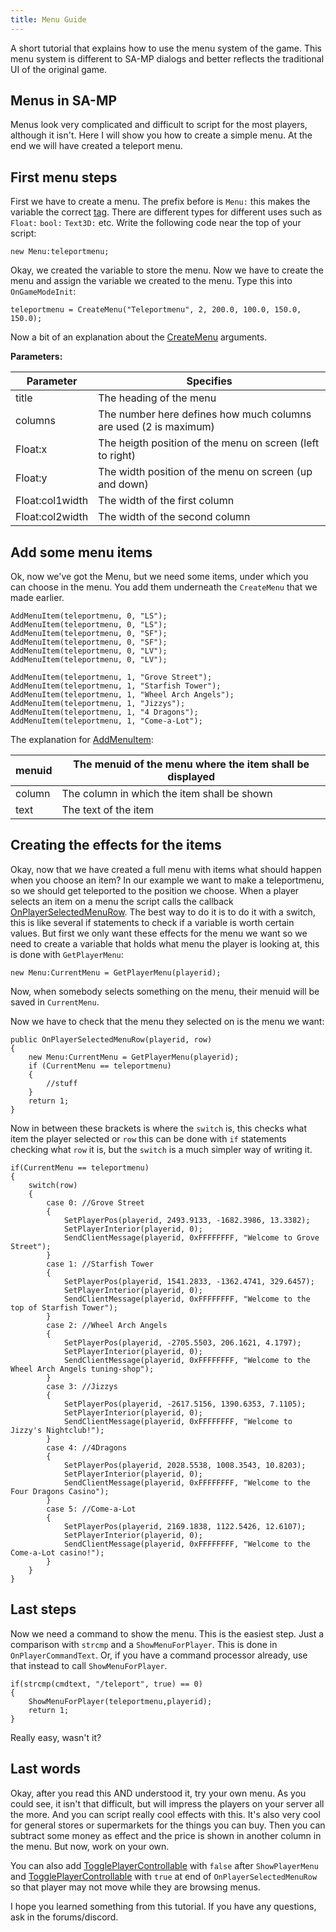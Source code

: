 ```yaml
---
title: Menu Guide
---
```


A short tutorial that explains how to use the menu system of the game. This menu system is different to SA-MP dialogs and better reflects the traditional UI of the original game.

## Menus in SA-MP

Menus look very complicated and difficult to script for the most players, although it isn't. Here I will show you how to create a simple menu. At the end we will have created a teleport menu.

## First menu steps

First we have to create a menu. The prefix before is `Menu:` this makes the variable the correct [tag](../scripting/language/Tags). There are different types for different uses such as `Float:` `bool:` `Text3D:` etc. Write the following code near the top of your script:

```pawn
new Menu:teleportmenu;
```

Okay, we created the variable to store the menu. Now we have to create the menu and assign the variable we created to the menu. Type this into `OnGameModeInit`:

```pawn
teleportmenu = CreateMenu("Teleportmenu", 2, 200.0, 100.0, 150.0, 150.0);
```

Now a bit of an explanation about the [CreateMenu](../scripting/functions/CreateMenu) arguments.

**Parameters:**

| Parameter       | Specifies                                                        |
| --------------- | ---------------------------------------------------------------- |
| title           | The heading of the menu                                          |
| columns         | The number here defines how much columns are used (2 is maximum) |
| Float:x         | The heigth position of the menu on screen (left to right)        |
| Float:y         | The width position of the menu on screen (up and down)           |
| Float:col1width | The width of the first column                                    |
| Float:col2width | The width of the second column                                   |

## Add some menu items

Ok, now we've got the Menu, but we need some items, under which you can choose in the menu. You add them underneath the `CreateMenu` that we made earlier.

```pawn
AddMenuItem(teleportmenu, 0, "LS");
AddMenuItem(teleportmenu, 0, "LS");
AddMenuItem(teleportmenu, 0, "SF");
AddMenuItem(teleportmenu, 0, "SF");
AddMenuItem(teleportmenu, 0, "LV");
AddMenuItem(teleportmenu, 0, "LV");
 
AddMenuItem(teleportmenu, 1, "Grove Street");
AddMenuItem(teleportmenu, 1, "Starfish Tower");
AddMenuItem(teleportmenu, 1, "Wheel Arch Angels");
AddMenuItem(teleportmenu, 1, "Jizzys");
AddMenuItem(teleportmenu, 1, "4 Dragons");
AddMenuItem(teleportmenu, 1, "Come-a-Lot");
```

The explanation for [AddMenuItem](../scripting/functions/AddMenuItem):

| menuid | The menuid of the menu where the item shall be displayed |
| ------ | -------------------------------------------------------- |
| column | The column in which the item shall be shown              |
| text   | The text of the item                                     |

## Creating the effects for the items

Okay, now that we have created a full menu with items what should happen when you choose an item? In our example we want to make a teleportmenu, so we should get teleported to the position we choose. When a player selects an item on a menu the script calls the callback [OnPlayerSelectedMenuRow](../scripting/callbacks/OnPlayerSelectedMenuRow). The best way to do it is to do it with a switch, this is like several if statements to check if a variable is worth certain values. But first we only want these effects for the menu we want so we need to create a variable that holds what menu the player is looking at, this is done with `GetPlayerMenu`:

```pawn
new Menu:CurrentMenu = GetPlayerMenu(playerid);
```

Now, when somebody selects something on the menu, their menuid will be saved in `CurrentMenu`.

Now we have to check that the menu they selected on is the menu we want:

```pawn
public OnPlayerSelectedMenuRow(playerid, row)
{
    new Menu:CurrentMenu = GetPlayerMenu(playerid);
    if (CurrentMenu == teleportmenu)
    {
        //stuff
    }
    return 1;
}
```

Now in between these brackets is where the `switch` is, this checks what item the player selected or `row` this can be done with `if` statements checking what `row` it is, but the `switch` is a much simpler way of writing it.

```pawn
if(CurrentMenu == teleportmenu)
{
    switch(row)
    {
        case 0: //Grove Street
        {
            SetPlayerPos(playerid, 2493.9133, -1682.3986, 13.3382);
            SetPlayerInterior(playerid, 0);
            SendClientMessage(playerid, 0xFFFFFFFF, "Welcome to Grove Street");
        }
        case 1: //Starfish Tower
        {
            SetPlayerPos(playerid, 1541.2833, -1362.4741, 329.6457);
            SetPlayerInterior(playerid, 0);
            SendClientMessage(playerid, 0xFFFFFFFF, "Welcome to the top of Starfish Tower");
        }
        case 2: //Wheel Arch Angels
        {
            SetPlayerPos(playerid, -2705.5503, 206.1621, 4.1797);
            SetPlayerInterior(playerid, 0);
            SendClientMessage(playerid, 0xFFFFFFFF, "Welcome to the Wheel Arch Angels tuning-shop");
        }
        case 3: //Jizzys
        {
            SetPlayerPos(playerid, -2617.5156, 1390.6353, 7.1105);
            SetPlayerInterior(playerid, 0);
            SendClientMessage(playerid, 0xFFFFFFFF, "Welcome to Jizzy's Nightclub!");
        }
        case 4: //4Dragons
        {
            SetPlayerPos(playerid, 2028.5538, 1008.3543, 10.8203);
            SetPlayerInterior(playerid, 0);
            SendClientMessage(playerid, 0xFFFFFFFF, "Welcome to the Four Dragons Casino");
        }
        case 5: //Come-a-Lot
        {
            SetPlayerPos(playerid, 2169.1838, 1122.5426, 12.6107);
            SetPlayerInterior(playerid, 0);
            SendClientMessage(playerid, 0xFFFFFFFF, "Welcome to the Come-a-Lot casino!");
        }
    }
}
```

## Last steps

Now we need a command to show the menu. This is the easiest step. Just a comparison with `strcmp` and a `ShowMenuForPlayer`. This is done in `OnPlayerCommandText`. Or, if you have a command processor already, use that instead to call `ShowMenuForPlayer`.

```pawn
if(strcmp(cmdtext, "/teleport", true) == 0)
{
    ShowMenuForPlayer(teleportmenu,playerid);
    return 1;
}
```

Really easy, wasn't it?

## Last words

Okay, after you read this AND understood it, try your own menu. As you could see, it isn't that difficult, but will impress the players on your server all the more. And you can script really cool effects with this. It's also very cool for general stores or supermarkets for the things you can buy. Then you can subtract some money as effect and the price is shown in another column in the menu. But now, work on your own.

You can also add [TogglePlayerControllable](../scripting/functions/TogglePlayerControllable) with `false` after `ShowPlayerMenu` and [TogglePlayerControllable](../scripting/functions/TogglePlayerControllable) with `true` at end of `OnPlayerSelectedMenuRow` so that player may not move while they are browsing menus.

I hope you learned something from this tutorial. If you have any questions, ask in the forums/discord.
